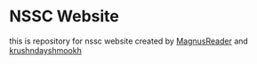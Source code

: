 # NSSC Website

this is repository for nssc website created by [MagnusReader](https://github.com/MagnusReader) and [krushndayshmookh](https://krushndayshmookh.github.io)
